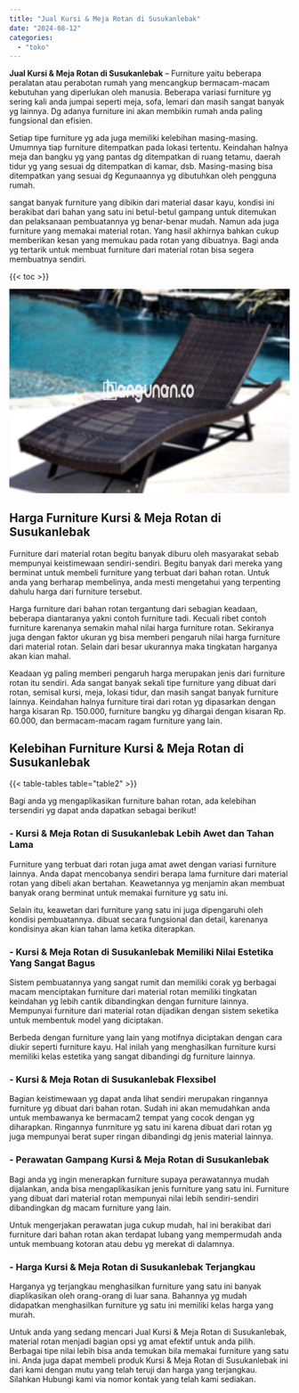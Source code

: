 ```yaml
---
title: "Jual Kursi & Meja Rotan di Susukanlebak"
date: "2024-08-12"
categories: 
  - "toko"
---
```


**Jual Kursi & Meja Rotan di Susukanlebak** – Furniture yaitu beberapa peralatan atau perabotan rumah yang mencangkup bermacam-macam kebutuhan yang diperlukan oleh manusia. Beberapa variasi furniture yg sering kali anda jumpai seperti meja, sofa, lemari dan masih sangat banyak yg lainnya. Dg adanya furniture ini akan membikin rumah anda paling fungsional dan efisien.

Setiap tipe furniture yg ada juga memiliki kelebihan masing-masing. Umumnya tiap furniture ditempatkan pada lokasi tertentu. Keindahan halnya meja dan bangku yg yang pantas dg ditempatkan di ruang tetamu, daerah tidur yg yang sesuai dg ditempatkan di kamar, dsb. Masing-masing bisa ditempatkan yang sesuai dg Kegunaannya yg dibutuhkan oleh pengguna rumah.

sangat banyak furniture yang dibikin dari material dasar kayu, kondisi ini berakibat dari bahan yang satu ini betul-betul gampang untuk ditemukan dan pelaksanaan pembuatannya yg benar-benar mudah. Namun ada juga furniture yang memakai material rotan. Yang hasil akhirnya bahkan cukup memberikan kesan yang memukau pada rotan yang dibuatnya. Bagi anda yg tertarik untuk membuat furniture dari material rotan bisa segera membuatnya sendiri.

{{< toc >}}

![Jual Kursi & Meja Rotan di Susukanlebak](/images/kursi-meja-rotan-murah39.png)

## Harga Furniture Kursi & Meja Rotan di Susukanlebak

Furniture dari material rotan begitu banyak diburu oleh masyarakat sebab mempunyai keistimewaan sendiri-sendiri. Begitu banyak dari mereka yang berminat untuk membeli furniture yang terbuat dari bahan rotan. Untuk anda yang berharap membelinya, anda mesti mengetahui yang terpenting dahulu harga dari furniture tersebut.

Harga furniture dari bahan rotan tergantung dari sebagian keadaan, beberapa diantaranya yakni contoh furniture tadi. Kecuali ribet contoh furniture karenanya semakin mahal nilai harga furniture rotan. Sekiranya juga dengan faktor ukuran yg bisa memberi pengaruh nilai harga furniture dari material rotan. Selain dari besar ukurannya maka tingkatan harganya akan kian mahal.

Keadaan yg paling memberi pengaruh harga merupakan jenis dari furniture rotan itu sendiri. Ada sangat banyak sekali tipe furniture yang dibuat dari rotan, semisal kursi, meja, lokasi tidur, dan masih sangat banyak furniture lainnya. Keindahan halnya furniture tirai dari rotan yg dipasarkan dengan harga kisaran Rp. 150.000, furniture bangku yg dihargai dengan kisaran Rp. 60.000, dan bermacam-macam ragam furniture yang lain.

## Kelebihan Furniture Kursi & Meja Rotan di Susukanlebak

{{< table-tables table="table2" >}}

Bagi anda yg mengaplikasikan furniture bahan rotan, ada kelebihan tersendiri yg dapat anda dapatkan sebagai berikut!

### \- Kursi & Meja Rotan di Susukanlebak Lebih Awet dan Tahan Lama

Furniture yang terbuat dari rotan juga amat awet dengan variasi furniture lainnya. Anda dapat mencobanya sendiri berapa lama furniture dari material rotan yang dibeli akan bertahan. Keawetannya yg menjamin akan membuat banyak orang berminat untuk memakai furniture yg satu ini.

Selain itu, keawetan dari furniture yang satu ini juga dipengaruhi oleh kondisi pembuatannya. dibuat secara fungsional dan detail, karenanya kondisinya akan kian tahan lama ketika diterapkan.

### \- Kursi & Meja Rotan di Susukanlebak Memiliki Nilai Estetika Yang Sangat Bagus

Sistem pembuatannya yang sangat rumit dan memiliki corak yg berbagai macam menciptakan furniture dari material rotan memiliki tingkatan keindahan yg lebih cantik dibandingkan dengan furniture lainnya. Mempunyai furniture dari material rotan dijadikan dengan sistem seketika untuk membentuk model yang diciptakan.

Berbeda dengan furniture yang lain yang motifnya diciptakan dengan cara diukir seperti furniture kayu. Hal inilah yang menghasilkan furniture kursi memiliki kelas estetika yang sangat dibandingi dg furniture lainnya.

### \- Kursi & Meja Rotan di Susukanlebak Flexsibel

Bagian keistimewaan yg dapat anda lihat sendiri merupakan ringannya furniture yg dibuat dari bahan rotan. Sudah ini akan memudahkan anda untuk membawanya ke bermacam2 tempat yang cocok dengan yg diharapkan. Ringannya funrniture yg satu ini karena dibuat dari rotan yg juga mempunyai berat super ringan dibandingi dg jenis material lainnya.

### \- Perawatan Gampang Kursi & Meja Rotan di Susukanlebak

Bagi anda yg ingin menerapkan furniture supaya perawatannya mudah dijalankan, anda bisa mengaplikasikan jenis furniture yang satu ini. Furniture yang dibuat dari material rotan mempunyai nilai lebih sendiri-sendiri dibandingkan dg macam furniture yang lain.

Untuk mengerjakan perawatan juga cukup mudah, hal ini berakibat dari furniture dari bahan rotan akan terdapat lubang yang mempermudah anda untuk membuang kotoran atau debu yg merekat di dalamnya.

### \- Harga Kursi & Meja Rotan di Susukanlebak Terjangkau

Harganya yg terjangkau menghasilkan furniture yang satu ini banyak diaplikasikan oleh orang-orang di luar sana. Bahannya yg mudah didapatkan menghasilkan furniture yg satu ini memiliki kelas harga yang murah.

Untuk anda yang sedang mencari Jual Kursi & Meja Rotan di Susukanlebak, material rotan menjadi bagian opsi yg amat efektif untuk anda pilih. Berbagai tipe nilai lebih bisa anda temukan bila memakai furniture yang satu ini. Anda juga dapat membeli produk Kursi & Meja Rotan di Susukanlebak ini dari kami dengan mutu yang telah teruji dan harga yang terjangkau. Silahkan Hubungi kami via nomor kontak yang telah kami sediakan.
